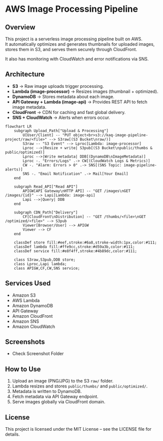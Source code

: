 # AWS Image Processing Pipeline

## Overview
This project is a serverless image processing pipeline built on AWS.  
It automatically optimizes and generates thumbnails for uploaded images, stores them in S3, and serves them securely through CloudFront.  

It also has monitoring with CloudWatch and error notifications via SNS.

## Architecture
- **S3** → Raw image uploads trigger processing.  
- **Lambda (image-processor)** → Resizes images (thumbnail + optimized).  
- **DynamoDB** → Stores metadata about each image.  
- **API Gateway + Lambda (image-api)** → Provides REST API to fetch image metadata.  
- **CloudFront** → CDN for caching and fast global delivery.  
- **SNS + CloudWatch** → Alerts when errors occur.  

```mermaid
flowchart LR
    subgraph Upload_Path["Upload & Processing"]
        U[User/Client] -- "PUT object<br>s3://kaq-image-pipeline-project/raw/<file>" --> S3raw[(S3 Bucket\nraw/)]
        S3raw -- "S3 Event" --> Lproc[Lambda: image-processor]
        Lproc -->|Resize + write| S3pub[(S3 Bucket\npublic/thumbs & public/optimized)]
        Lproc -->|Write metadata| DDB[(DynamoDB\nImageMetadata)]
        Lproc -. "Errors/Logs" .-> CW[(CloudWatch Logs & Metrics)]
        CW -. "Alarm: Errors > 0" .-> SNS[(SNS Topic: image-pipeline-alerts)]
        SNS -. "Email Notification" .-> Mail[Your Email]
    end

    subgraph Read_API["Read API"]
        APIGW[API Gateway\nHTTP API] -- "GET /images\nGET /images/{id}" --> Lapi[Lambda: image-api]
        Lapi -->|Query| DDB
    end

    subgraph CDN_Path["Delivery"]
        CF[CloudFront\nDistribution] -- "GET /thumbs/<file>\nGET /optimized/<file>" --> S3pub
        Viewer[Browser/User] --> APIGW
        Viewer --> CF
    end

    classDef store fill:#eef,stroke:#6a8,stroke-width:1px,color:#111;
    classDef lambda fill:#ffe9cc,stroke:#d59a3b,color:#111;
    classDef service fill:#e8f4ff,stroke:#4b89dc,color:#111;

    class S3raw,S3pub,DDB store;
    class Lproc,Lapi lambda;
    class APIGW,CF,CW,SNS service;
```


## Services Used
- Amazon S3  
- AWS Lambda  
- Amazon DynamoDB  
- API Gateway  
- Amazon CloudFront  
- Amazon SNS  
- Amazon CloudWatch  

## Screenshots
- Check Screenshot Folder

## How to Use
1. Upload an image (PNG/JPG) to the S3 `raw/` folder.  
2. Lambda resizes and stores `public/thumbs/` and `public/optimized/`.  
3. Metadata is written to DynamoDB.  
4. Fetch metadata via API Gateway endpoint.  
5. Serve images globally via CloudFront domain.  

## License
This project is licensed under the MIT License – see the LICENSE file for details.

